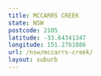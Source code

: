 ```yaml
---
title: MCCARRS CREEK
state: NSW
postcode: 2105
latitude: -33.64341347
longitude: 151.2761086
url: /nsw/mccarrs-creek/
layout: suburb
---
```

